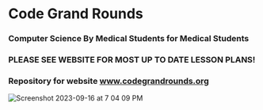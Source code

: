 # Code Grand Rounds 
### Computer Science By Medical Students for Medical Students
### PLEASE SEE WEBSITE FOR MOST UP TO DATE LESSON PLANS!
### Repository for website www.codegrandrounds.org
![Screenshot 2023-09-16 at 7 04 09 PM](https://github.com/monkeygobah/code_grand_grounds/assets/117255104/6815037e-9d5c-409b-9ac3-a4dfe4ca768e)
